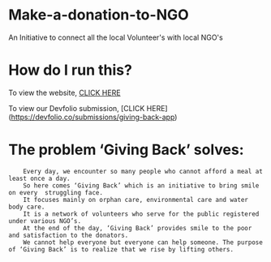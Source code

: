# Make-a-donation-to-NGO
An Initiative to connect all the local Volunteer's with local NGO's

# How do I run this?

To view the website, [CLICK HERE](https://dark-knights.herokuapp.com/#)

To view our Devfolio submission, [CLICK HERE] (https://devfolio.co/submissions/giving-back-app)

 # The problem ‘Giving Back’ solves:
 
        Every day, we encounter so many people who cannot afford a meal at least once a day. 
        So here comes ‘Giving Back’ which is an initiative to bring smile on every  struggling face.
        It focuses mainly on orphan care, environmental care and water body care.
        It is a network of volunteers who serve for the public registered under various NGO’s. 
        At the end of the day, ‘Giving Back’ provides smile to the poor and satisfaction to the donators.
        We cannot help everyone but everyone can help someone. The purpose of ‘Giving Back’ is to realize that we rise by lifting others.
        

